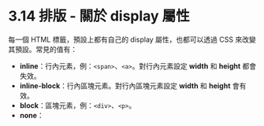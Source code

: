 # 3.14 排版 - 關於 display 屬性

每一個 HTML 標籤，預設上都有自己的 display 屬性，也都可以透過 CSS 來改變其預設。常見的值有：

* **inline**：行內元素，例：`<span>`、`<a>`。對行內元素設定 **width** 和 **height** 都會失效。
* **inline-block**：行內區塊元素。對行內區塊元素設定 **width** 和 **height** 會有效。
* **block**：區塊元素，例：`<div>`、`<p>`。
* **none**：




